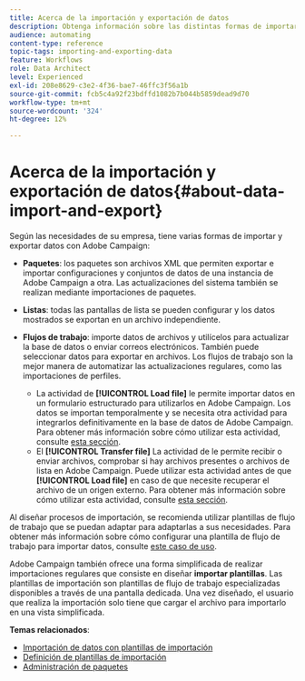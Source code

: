 ```yaml
---
title: Acerca de la importación y exportación de datos
description: Obtenga información sobre las distintas formas de importar y exportar datos con Adobe Campaign.
audience: automating
content-type: reference
topic-tags: importing-and-exporting-data
feature: Workflows
role: Data Architect
level: Experienced
exl-id: 208e8629-c3e2-4f36-bae7-46ffc3f56a1b
source-git-commit: fcb5c4a92f23bdffd1082b7b044b5859dead9d70
workflow-type: tm+mt
source-wordcount: '324'
ht-degree: 12%

---
```


# Acerca de la importación y exportación de datos{#about-data-import-and-export}

Según las necesidades de su empresa, tiene varias formas de importar y exportar datos con Adobe Campaign:

* **Paquetes**: los paquetes son archivos XML que permiten exportar e importar configuraciones y conjuntos de datos de una instancia de Adobe Campaign a otra. Las actualizaciones del sistema también se realizan mediante importaciones de paquetes.
* **Listas**: todas las pantallas de lista se pueden configurar y los datos mostrados se exportan en un archivo independiente.
* **Flujos de trabajo**: importe datos de archivos y utilícelos para actualizar la base de datos o enviar correos electrónicos. También puede seleccionar datos para exportar en archivos. Los flujos de trabajo son la mejor manera de automatizar las actualizaciones regulares, como las importaciones de perfiles.

   * La actividad de **[!UICONTROL Load file]** le permite importar datos en un formulario estructurado para utilizarlos en Adobe Campaign. Los datos se importan temporalmente y se necesita otra actividad para integrarlos definitivamente en la base de datos de Adobe Campaign. Para obtener más información sobre cómo utilizar esta actividad, consulte [esta sección](../../automating/using/load-file.md).
   * El **[!UICONTROL Transfer file]** La actividad de le permite recibir o enviar archivos, comprobar si hay archivos presentes o archivos de lista en Adobe Campaign. Puede utilizar esta actividad antes de que **[!UICONTROL Load file]** en caso de que necesite recuperar el archivo de un origen externo. Para obtener más información sobre cómo utilizar esta actividad, consulte [esta sección](../../automating/using/transfer-file.md).

Al diseñar procesos de importación, se recomienda utilizar plantillas de flujo de trabajo que se puedan adaptar para adaptarlas a sus necesidades. Para obtener más información sobre cómo configurar una plantilla de flujo de trabajo para importar datos, consulte [este caso de uso](../../automating/using/creating-import-workflow-templates.md).

Adobe Campaign también ofrece una forma simplificada de realizar importaciones regulares que consiste en diseñar **importar plantillas**. Las plantillas de importación son plantillas de flujo de trabajo especializadas disponibles a través de una pantalla dedicada. Una vez diseñado, el usuario que realiza la importación solo tiene que cargar el archivo para importarlo en una vista simplificada.

**Temas relacionados**:

* [Importación de datos con plantillas de importación](../../automating/using/importing-data-with-import-templates.md)
* [Definición de plantillas de importación](../../automating/using/importing-data-with-import-templates.md#setting-up-import-templates)
* [Administración de paquetes](../../automating/using/managing-packages.md)

